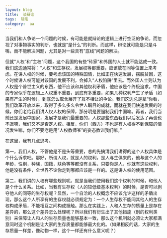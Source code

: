 ```yaml
---
layout: blog  
title:  谈辩论
tags:  随笔
category:  aa
---
```



当我们和人争论一个问题的时候，有可能是就辩论的逻辑上进行空泛的争论，而忽视了对事物事实的判断，也就是”是什么“的判断。而这样，辩论就可能是只是斗嘴，而不能解决问题，尤其是对一些具有”底线“问题的解决。

但就“人权”和“主权”问题，这个我国的有些“砖家”和外国的人士就不能达成一致。我们这边通常将：“人权”和生存权，发展权等都重要，应该放在同等位置上来考虑。在讲人权的时候，要考虑该国的特殊国情，比如正在快速发展，摆脱贫困，这个时候讲人权可能对该国的发展不利，会掉入“人权陷阱”里去。而外国人士则认为人权是个普世主义的东西，他不应该和其他权利矛盾，他应该是个终极追求。中国的专家似乎在逻辑上人权重不重要，到底有多重要，如果几种权利产生了矛盾（如果有产生的时候），到底怎么取舍展开了互不相让的争论。我们这边总是拿“你看，我们改革开放以来，取得了多么多么令世人瞩目的成就，而就在我们快速发展的时候，你们老给我们讲人权人权的保障，那分明是要遏制我们中国嘛。再者，我们当前还是发展中国家，发展才是我们最重要的，人权那些东西我们以后发达了再谈也不迟嘛，我们又不是否定人权。相反，你们（西方）不也是有人权得不到保障的情况发生嘛，你们不要老是用“人权教师爷”的姿态教训我们嘛。”

在这里，我有几点思考。

第一，我们人权，不管他是不是头等重要，总的先搞清我们讲得的这个人权具体是个什么诉求吧。那好，所谓人权，就是人的权利，是人与生俱来的，他与这个人的年龄，性别，种族，国籍，肤色等等都没有关系，只要你是人，你就有这些权利，他是没有条件，全世界不论你走到哪都应该是一样的。这是讲人权的使用范围。

第二，我们讲的人权有哪些规则呢。就是当我们使用我们这个权利的时候，和他人是个什么关系。比如，当我有生存权（人的较低级基本权利）的时候，是否可以剥夺他人的同等的生存权呢？显然，一个自洽的人权概念不应该允许这样的矛盾出现，那么这个人所享有的生存权就必须规定为：一个人生存权不能同其他人的生存权构成矛盾，不能相互之间构成抵触。那么在实践上，人和人生存的质量上是存在差异的，那么这个差异怎么处理呢？所以我们有衍生出了其他措施（别的权利类别）来保障让人和人的生存质量也能够基本一致，那么这个机制就必须让大家都满意同时这个机制是让大家的生存质量都能够最大化的。（如果相反的话，大家的生存质量一样差，像动物一样，这个一样还有什么意义呢？）